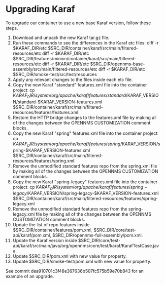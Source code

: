 Upgrading Karaf
===============

To upgrade our container to use a new base Karaf version, follow these steps.

1. Download and unpack the new Karaf tar.gz file.
1. Run these commands to see the differences in the Karaf etc files:
        diff -r $KARAF_DIR/etc $SRC_DIR/container/karaf/src/main/filtered-resources/etc
        diff -r $KARAF_DIR/etc $SRC_DIR/features/minion/container/karaf/src/main/filtered-resources/etc
        diff -r $KARAF_DIR/etc $SRC_DIR/opennms-base-assembly/src/main/filtered-resources/etc
        diff -r $KARAF_DIR/etc $SRC_DIR/smoke-test/src/test/resources
1. Apply any relevant changes to the files inside each etc file.
1. Copy the new Karaf "standard" features.xml file into the container project:
        cp $KARAF_DIR/system/org/apache/karaf/features/standard/$KARAF_VERSION/standard-$KARAF_VERSION-features.xml $SRC_DIR/container/karaf/src/main/filtered-resources/features/features.xml
1. Restore the HTTP bridge changes to the features.xml file by making all of the changes between the OPENNMS CUSTOMIZATION comment blocks.
1. Copy the new Karaf "spring" features.xml file into the container project:
        cp $KARAF_DIR/system/org/apache/karaf/features/spring/$KARAF_VERSION/spring-$KARAF_VERSION-features.xml $SRC_DIR/container/karaf/src/main/filtered-resources/features/spring.xml
1. Remove the unmodified standard features repo from the spring.xml file by making all of the changes between the OPENNMS CUSTOMIZATION comment blocks.
1. Copy the new Karaf "spring-legacy" features.xml file into the container project:
        cp $KARAF_DIR/system/org/apache/karaf/features/spring-legacy/$KARAF_VERSION/spring-legacy-$KARAF_VERSION-features.xml $SRC_DIR/container/karaf/src/main/filtered-resources/features/spring-legacy.xml
1. Remove the unmodified standard features repo from the spring-legacy.xml file by making all of the changes between the OPENNMS CUSTOMIZATION comment blocks.
1. Update the list of repo features inside $SRC_DIR/container/features/pom.xml, $SRC_DIR/core/test-api/karaf/pom.xml, $SRC_DIR/opennms-full-assembly/pom.xml.
1. Update the Karaf version inside $SRC_DIR/core/test-api/karaf/src/main/java/org/opennms/core/test/karaf/KarafTestCase.java.
1. Update $SRC_DIR/pom.xml with new value for <karafVersion/> property.
1. Update $SRC_DIR/smoke-test/pom.xml with new value for <karafVersion/> property.

See commit dea910701c3f48e367636b507fc575b59e70b843 for an example of an upgrade.
